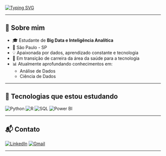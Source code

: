 
<!-- Digitação animada -->
[![Typing SVG](https://readme-typing-svg.demolab.com/?lines=Ol%C3%A1+%F0%9F%91%8B,+eu+sou+o+Larissa;Bem-vindo+ao+meu+perfil!&width=400)](https://git.io/typing-svg)

---

## 🧠 Sobre mim

- 🎓 Estudante de **Big Data e Inteligência Analítica**
- 📍 São Paulo - SP
- 💡 Apaixonada por dados, aprendizado constante e tecnologia
- 🔄 Em transição de carreira da área da saúde para a tecnologia
- 📊 Atualmente aprofundando conhecimentos em:
  - Análise de Dados
  - Ciência de Dados

---

## 🚀 Tecnologias que estou estudando

![Python](https://img.shields.io/badge/Python-3776AB?style=for-the-badge&logo=python&logoColor=white)
![R](https://img.shields.io/badge/R-276DC3?style=for-the-badge&logo=r&logoColor=white)
![SQL](https://img.shields.io/badge/SQL-4479A1?style=for-the-badge&logo=postgresql&logoColor=white)
![Power BI](https://img.shields.io/badge/PowerBI-F2C811?style=for-the-badge&logo=powerbi&logoColor=black)

---

## 📬 Contato

[![LinkedIn](https://img.shields.io/badge/LinkedIn-0A66C2?style=for-the-badge&logo=linkedin&logoColor=white)](https://www.linkedin.com/in/seu-usuario-aqui)
[![Gmail](https://img.shields.io/badge/Gmail-D14836?style=for-the-badge&logo=gmail&logoColor=white)](mailto:seuemail@gmail.com)

---

<!-- Rodapé opcional com gráfico de linguagens -->
<!-- 
[![Top Langs](https://github-readme-stats.vercel.app/api/top-langs/?username=Larissa-Dos&layout=compact&theme=dark)](https://github.com/anuraghazra/github-readme-stats)
-->


